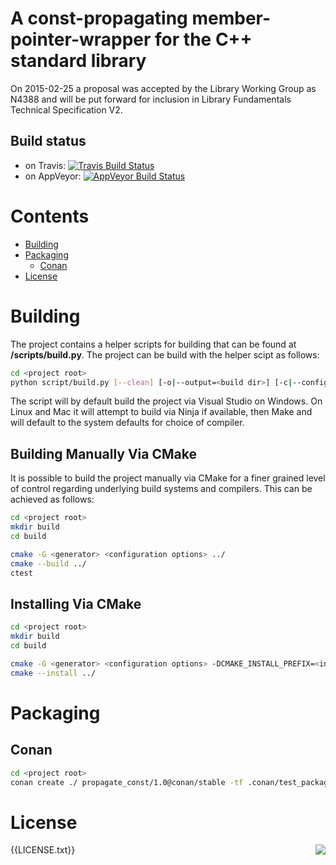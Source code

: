 # A const-propagating member-pointer-wrapper for the C++ standard library

On 2015-02-25 a proposal was accepted by the Library Working Group as N4388
and will be put forward for inclusion in Library Fundamentals Technical 
Specification V2.

## Build status
- on Travis: [![Travis Build Status](https://travis-ci.org/jbcoe/propagate_const.svg?branch=master)](https://travis-ci.org/jbcoe/propagate_const)
- on AppVeyor: [![AppVeyor Build Status](https://ci.appveyor.com/api/projects/status/github/jbcoe/propagate_const?svg=true&branch=master)](https://ci.appveyor.com/project/jbcoe/propagate-const)

# Contents
- [Building](#building)
- [Packaging](#packaging)
  - [Conan](#conan)
- [License](#license)

# Building

The project contains a helper scripts for building that can be found at **<project root>/scripts/build.py**. The project can be build with the helper scipt as follows:

```bash
cd <project root>
python script/build.py [--clean] [-o|--output=<build dir>] [-c|--config=<Debug|Release>] [--sanitizers] [-v|--verbose] [-t|--tests]
```

The script will by default build the project via Visual Studio on Windows. On Linux and Mac it will attempt to build via Ninja if available, then Make and will default to the system defaults for choice of compiler.

## Building Manually Via CMake

It is possible to build the project manually via CMake for a finer grained level of control regarding underlying build systems and compilers. This can be achieved as follows: 
```bash
cd <project root>
mkdir build
cd build

cmake -G <generator> <configuration options> ../
cmake --build ../
ctest
```

## Installing Via CMake

```bash
cd <project root>
mkdir build
cd build

cmake -G <generator> <configuration options> -DCMAKE_INSTALL_PREFIX=<install dir> ../
cmake --install ../
```

# Packaging
## Conan
```bash
cd <project root>
conan create ./ propagate_const/1.0@conan/stable -tf .conan/test_package
```


# License

<img align="right" src="http://opensource.org/trademarks/opensource/OSI-Approved-License-100x137.png">

{{LICENSE.txt}}

